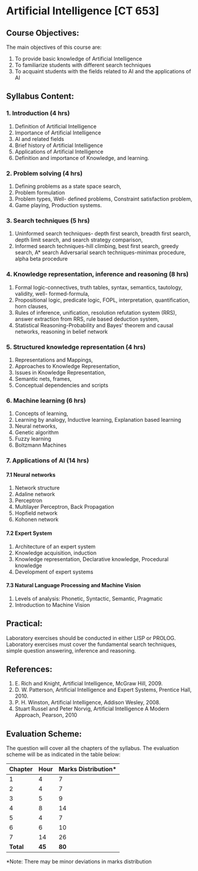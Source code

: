 # Artificial Intelligence [CT 653]

## Course Objectives:
The main objectives of this course are:
1. To provide basic knowledge of Artificial Intelligence
2. To familiarize students with different search techniques
3. To acquaint students with the fields related to AI and the applications of AI

## Syllabus Content:

### 1. Introduction (4 hrs)
1. Definition of Artificial Intelligence
2. Importance of Artificial Intelligence
3. AI and related fields
4. Brief history of Artificial Intelligence
5. Applications of Artificial Intelligence
6. Definition and importance of Knowledge, and learning.

### 2. Problem solving (4 hrs)
1. Defining problems as a state space search,
2. Problem formulation
3. Problem types, Well- defined problems, Constraint satisfaction problem,
4. Game playing, Production systems.

### 3. Search techniques (5 hrs)
1. Uninformed search techniques- depth first search, breadth first search, depth limit search, and search strategy comparison,
2. Informed search techniques-hill climbing, best first search, greedy search, A* search Adversarial search techniques-minimax procedure, alpha beta procedure

### 4. Knowledge representation, inference and reasoning (8 hrs)
1. Formal logic-connectives, truth tables, syntax, semantics, tautology, validity, well- formed-formula,
2. Propositional logic, predicate logic, FOPL, interpretation, quantification, horn clauses,
3. Rules of inference, unification, resolution refutation system (RRS), answer extraction from RRS, rule based deduction system,
4. Statistical Reasoning-Probability and Bayes' theorem and causal networks, reasoning in belief network

### 5. Structured knowledge representation (4 hrs)
1. Representations and Mappings,
2. Approaches to Knowledge Representation,
3. Issues in Knowledge Representation,
4. Semantic nets, frames,
5. Conceptual dependencies and scripts

### 6. Machine learning (6 hrs)
1. Concepts of learning,
2. Learning by analogy, Inductive learning, Explanation based learning
3. Neural networks,
4. Genetic algorithm
5. Fuzzy learning
6. Boltzmann Machines

### 7. Applications of AI (14 hrs)
#### 7.1 Neural networks
1. Network structure
2. Adaline network
3. Perceptron
4. Multilayer Perceptron, Back Propagation
5. Hopfield network
6. Kohonen network

#### 7.2 Expert System
1. Architecture of an expert system
2. Knowledge acquisition, induction
3. Knowledge representation, Declarative knowledge, Procedural knowledge
4. Development of expert systems

#### 7.3 Natural Language Processing and Machine Vision
1. Levels of analysis: Phonetic, Syntactic, Semantic, Pragmatic
2. Introduction to Machine Vision

## Practical:
Laboratory exercises should be conducted in either LISP or PROLOG. Laboratory exercises must cover the fundamental search techniques, simple question answering, inference and reasoning.

## References:
1. E. Rich and Knight, Artificial Intelligence, McGraw Hill, 2009.
2. D. W. Patterson, Artificial Intelligence and Expert Systems, Prentice Hall, 2010.
3. P. H. Winston, Artificial Intelligence, Addison Wesley, 2008.
4. Stuart Russel and Peter Norvig, Artificial Intelligence A Modern Approach, Pearson, 2010

## Evaluation Scheme:
The question will cover all the chapters of the syllabus. The evaluation scheme will be as indicated in the table below:

| Chapter | Hour | Marks Distribution* |
|---------|------|-------------------|
| 1       | 4    | 7                 |
| 2       | 4    | 7                 |
| 3       | 5    | 9                 |
| 4       | 8    | 14                |
| 5       | 4    | 7                 |
| 6       | 6    | 10                |
| 7       | 14   | 26                |
| **Total** | **45** | **80**        |

*Note: There may be minor deviations in marks distribution